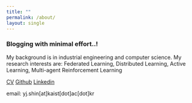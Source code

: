 ```yaml
---
title: ""
permalink: /about/
layout: single
---
```

### Blogging with minimal effort..!

My background is in industrial engineering and computer science.
My research interests are: 
Federated Learning, Distributed Learning, Active Learning, Multi-agent Reinforcement Learning

[CV](../assets/files/cv.pdf)
[Github](http://github.com/yongjin-shin)
[Linkedin](https://www.linkedin.com/in/yongjin-shin-01309b20/)

email: yj.shin[at]kaist[dot]ac[dot]kr

